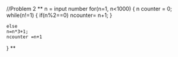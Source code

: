 //Problem 2
**
n = input number
for(n=1, n<1000)
{
    n counter = 0;
    while(n!=1)
    {
      if(n%2==0)
      ncounter= n+1;
    }
    
    else
    n=n*3+1;
    ncounter =n+1
 }
 **
